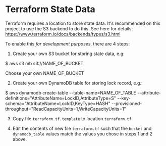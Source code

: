 # Terraform State Data

Terraform requires a location to store state data. It's recommended on this
project to use the S3 backend to do this. See here for details:
https://www.terraform.io/docs/backends/types/s3.html

To enable this *for development purposes*, there are 4 steps:

  1. Create your own S3 bucket for storing state data, e.g:

  $ aws s3 mb s3://NAME_OF_BUCKET

  Choose your own NAME_OF_BUCKET

  2. Create your own DynamoDB table for storing lock record, e.g.:

  $ aws dynamodb create-table --table-name=NAME_OF_TABLE --attribute-definitions="AttributeName=LockID,AttributeType=S" --key-schema="AttributeName=LockID,KeyType=HASH" --provisioned-throughput="ReadCapacityUnits=1,WriteCapacityUnits=1"

  3. Copy file `terraform.tf.template` to location `terraform.tf`

  4. Edit the contents of new file `terraform.tf` such that the `bucket`
     and `dynamodb_table` values match the values you chose in steps 1 and 2
     above.
